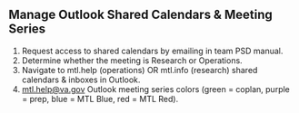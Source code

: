 ## Manage  Outlook Shared Calendars & Meeting Series

1. Request access to shared calendars by emailing in team PSD manual.
2. Determine whether the meeting is Research or Operations.
3. Navigate to mtl.help (operations) OR mtl.info (research) shared calendars & inboxes in Outlook.
4. mtl.help@va.gov Outlook meeting series colors (green = coplan, purple = prep,  blue = MTL Blue, red = MTL Red).
